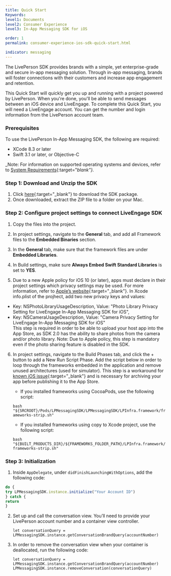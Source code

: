 ```yaml
---
title: Quick Start
Keywords:
level1: Documents
level2: Consumer Experience
level3: In-App Messaging SDK for iOS

order: 1
permalink: consumer-experience-ios-sdk-quick-start.html

indicator: messaging
---
```


The LivePerson SDK provides brands with a simple, yet enterprise-grade and secure in-app messaging solution. Through in-app messaging, brands will foster connections with their customers and increase app engagement and retention.

This Quick Start will quickly get you up and running with a project powered by LivePerson. When you're done, you'll be able to send messages between an iOS device and LiveEngage. To complete this Quick Start, you will need a LiveEngage account. You can get the number and login information from the LivePerson account team.

### Prerequisites

To use the LivePerson In-App Messaging SDK, the following are required:

* XCode 8.3 or later
* Swift 3.1 or later, or Objective-C

_Note: For information on supported operating systems and devices, refer to [System Requirements](https://s3-eu-west-1.amazonaws.com/ce-sr/CA/Admin/Sys+req/System+requirements.pdf){:target="_blank"}._


### Step 1: Download and Unzip the SDK

1. Click [here](https://github.com/LP-Messaging/iOS-Messaging-SDK){:target="_blank"} to download the SDK package.
2.  Once downloaded, extract the ZIP file to a folder on your Mac.

### Step 2: Configure project settings to connect LiveEngage SDK

1. Copy the files into the project.

2. In project settings, navigate to the **General** tab, and add all Framework files to the **Embedded Binaries** section.

3. In the **General** tab, make sure that the framework files are under **Embedded Libraries**.

4. In Build settings, make sure **Always Embed Swift Standard Libraries** is set to **YES**.

5. Due to a new Apple policy for iOS 10 (or later), apps must declare in their project
settings which privacy settings may be used. For more information, refer to [Apple’s website](https://developer.apple.com/library/prerelease/content/documentation/General/Reference/InfoPlistKeyReference/Articles/CocoaKeys.html){:target="_blank"}.
In Xcode info.plist of the projhect, add two new privacy keys and values:
* Key: NSPhotoLibraryUsageDescription, Value: "Photo Library Privacy Setting for LiveEngage In-App Messaging SDK for iOS",
* Key: NSCameraUsageDescription, Value: "Camera Privacy Setting for LiveEngage In-App Messaging SDK for iOS"
<br>This step is required in order to be able to upload your host app into the App Store, as SDK 2.0 has the ability to share photos from the camera and/or photo library.
Note: Due to Apple policy, this step is mandatory even if the photo sharing feature is disabled in the SDK.

6. In project settings, navigate to the Build Phases tab, and click the + button to add a New Run Script Phase. Add the script below in order to loop through the frameworks embedded in the application and remove unused architectures (used for simulator). This step is a workaround for [known iOS issue](http://www.openradar.me/radar?id=6409498411401216){:target="_blank"} and is necessary for archiving your app before publishing it to the App Store.

	* If you installed frameworks using CocoaPods, use the following script:

	`bash "${SRCROOT}/Pods/LPMessagingSDK/LPMessagingSDK/LPInfra.framework/frameworks-strip.sh"`

	* If you installed frameworks using copy to Xcode project, use the following script:

	`bash "${BUILT_PRODUCTS_DIR}/${FRAMEWORKS_FOLDER_PATH}/LPInfra.framework/frameworks-strip.sh"`

### Step 3: Initialization

1. Inside `AppDelegate`, under `didFinishLaunchingWithOptions`, add the following code:

```javascript
do {
try LPMessagingSDK.instance.initialize("Your Account ID")
} catch {
return
}
```

2. Set up and call the conversation view. You’ll need to provide your LivePerson account number and a container view controller.


	`let conversationQuery = LPMessagingSDK.instance.getConversationBrandQuery(accountNumber)`

3. In order to remove the conversation view when your container is deallocated, run the following code:

	`let conversationQuery = LPMessagingSDK.instance.getConversationBrandQuery(accountNumber)
	 LPMessagingSDK.instance.removeConversation(conversationQuery)`
